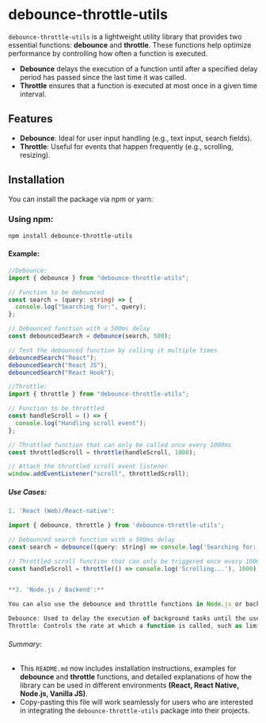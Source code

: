 # debounce-throttle-utils

`debounce-throttle-utils` is a lightweight utility library that provides two essential functions: **debounce** and **throttle**. These functions help optimize performance by controlling how often a function is executed.

- **Debounce** delays the execution of a function until after a specified delay period has passed since the last time it was called.
- **Throttle** ensures that a function is executed at most once in a given time interval.

## Features

- **Debounce**: Ideal for user input handling (e.g., text input, search fields).
- **Throttle**: Useful for events that happen frequently (e.g., scrolling, resizing).

## Installation

You can install the package via npm or yarn:

### Using npm:

```bash
npm install debounce-throttle-utils
```

#### Example:

```ts
//Debounce:
import { debounce } from "debounce-throttle-utils";

// Function to be debounced
const search = (query: string) => {
  console.log("Searching for:", query);
};

// Debounced function with a 500ms delay
const debouncedSearch = debounce(search, 500);

// Test the debounced function by calling it multiple times
debouncedSearch("React");
debouncedSearch("React JS");
debouncedSearch("React Hook");

//Throttle:
import { throttle } from "debounce-throttle-utils";

// Function to be throttled
const handleScroll = () => {
  console.log("Handling scroll event");
};

// Throttled function that can only be called once every 1000ms
const throttledScroll = throttle(handleScroll, 1000);

// Attach the throttled scroll event listener
window.addEventListener("scroll", throttledScroll);
```

##### Use Cases:

```js
1. 'React (Web)/React-native':

import { debounce, throttle } from 'debounce-throttle-utils';

// Debounced search function with a 500ms delay
const search = debounce((query: string) => console.log('Searching for:', query), 500);

// Throttled scroll function that can only be triggered once every 1000ms
const handleScroll = throttle(() => console.log('Scrolling...'), 1000);


**3. 'Node.js / Backend':**

You can also use the debounce and throttle functions in Node.js or backend services to limit the rate of requests or actions.

Debounce: Used to delay the execution of background tasks until the user stops interacting for a specified amount of time.
Throttle: Controls the rate at which a function is called, such as limiting the number of requests to an API.

```

###### Summary:

- This `README.md` now includes installation instructions, examples for **debounce** and **throttle** functions, and detailed explanations of how the library can be used in different environments **(React, React Native, Node.js, Vanilla JS)**.
- Copy-pasting this file will work seamlessly for users who are interested in integrating the `debounce-throttle-utils` package into their projects.
